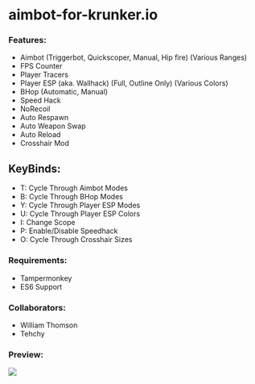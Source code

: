 # aimbot-for-krunker.io
### Features:
- Aimbot (Triggerbot, Quickscoper, Manual, Hip fire) (Various Ranges)
- FPS Counter
- Player Tracers
- Player ESP (aka. Wallhack) (Full, Outline Only) (Various Colors)
- BHop (Automatic, Manual)
- Speed Hack
- NoRecoil
- Auto Respawn
- Auto Weapon Swap
- Auto Reload
- Crosshair Mod

## KeyBinds:
- T: Cycle Through Aimbot Modes
- B: Cycle Through BHop Modes
- Y: Cycle Through Player ESP Modes
- U: Cycle Through Player ESP Colors
- I: Change Scope
- P: Enable/Disable Speedhack
- O: Cycle Through Crosshair Sizes

### Requirements:
- Tampermonkey
- ES6 Support

### Collaborators:
- William Thomson
- Tehchy

### Preview:
![](https://i.imgur.com/bd1gjNS.png?raw=true)
